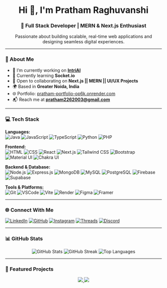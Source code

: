 <h1 align="center">Hi 👋, I'm Pratham Raghuvanshi</h1>
<h3 align="center">🚀 Full Stack Developer | MERN & Next.js Enthusiast</h3>

<p align="center">
  Passionate about building scalable, real-time web applications and designing seamless digital experiences.
</p>

---

### 📍 About Me

- 🔭 I’m currently working on **[IntriAI](https://github.com/Pratham22R/IntriAI)**
- 🌱 Currently learning **Socket.io**
- 🤝 Open to collaborating on **Next.js || MERN || UI/UX Projects**
- 🌍 Based in **Greater Noida, India**
- 🌐 Portfolio: [pratham-portfolio-op6k.onrender.com](https://pratham-portfolio-op6k.onrender.com)
- 📬 Reach me at **[pratham2262003@gmail.com](mailto:pratham2262003@gmail.com)**

---

### 💻 Tech Stack

**Languages:**  
![Java](https://img.shields.io/badge/Java-007396?style=flat-square&logo=java&logoColor=white)
![JavaScript](https://img.shields.io/badge/JavaScript-F7DF1E?style=flat-square&logo=javascript&logoColor=black)
![TypeScript](https://img.shields.io/badge/TypeScript-3178C6?style=flat-square&logo=typescript&logoColor=white)
![Python](https://img.shields.io/badge/Python-3776AB?style=flat-square&logo=python&logoColor=white)
![PHP](https://img.shields.io/badge/PHP-777BB4?style=flat-square&logo=php&logoColor=white)

**Frontend:**  
![HTML](https://img.shields.io/badge/HTML5-E34F26?style=flat-square&logo=html5&logoColor=white)
![CSS](https://img.shields.io/badge/CSS3-1572B6?style=flat-square&logo=css3&logoColor=white)
![React](https://img.shields.io/badge/React-61DAFB?style=flat-square&logo=react&logoColor=black)
![Next.js](https://img.shields.io/badge/Next.js-000?style=flat-square&logo=nextdotjs)
![Tailwind CSS](https://img.shields.io/badge/TailwindCSS-38B2AC?style=flat-square&logo=tailwind-css&logoColor=white)
![Bootstrap](https://img.shields.io/badge/Bootstrap-563D7C?style=flat-square&logo=bootstrap&logoColor=white)
![Material UI](https://img.shields.io/badge/MUI-007FFF?style=flat-square&logo=mui&logoColor=white)
![Chakra UI](https://img.shields.io/badge/Chakra%20UI-319795?style=flat-square&logo=chakraui&logoColor=white)

**Backend & Database:**  
![Node.js](https://img.shields.io/badge/Node.js-339933?style=flat-square&logo=node.js&logoColor=white)
![Express.js](https://img.shields.io/badge/Express-000000?style=flat-square&logo=express&logoColor=white)
![MongoDB](https://img.shields.io/badge/MongoDB-47A248?style=flat-square&logo=mongodb&logoColor=white)
![MySQL](https://img.shields.io/badge/MySQL-4479A1?style=flat-square&logo=mysql&logoColor=white)
![PostgreSQL](https://img.shields.io/badge/PostgreSQL-336791?style=flat-square&logo=postgresql&logoColor=white)
![Firebase](https://img.shields.io/badge/Firebase-FFCA28?style=flat-square&logo=firebase&logoColor=black)
![Supabase](https://img.shields.io/badge/Supabase-3ECF8E?style=flat-square&logo=supabase&logoColor=white)

**Tools & Platforms:**  
![Git](https://img.shields.io/badge/Git-F05032?style=flat-square&logo=git&logoColor=white)
![VSCode](https://img.shields.io/badge/VS%20Code-007ACC?style=flat-square&logo=visual-studio-code&logoColor=white)
![Vite](https://img.shields.io/badge/Vite-646CFF?style=flat-square&logo=vite&logoColor=white)
![Render](https://img.shields.io/badge/Render-46E3B7?style=flat-square&logo=render&logoColor=black)
![Figma](https://img.shields.io/badge/Figma-F24E1E?style=flat-square&logo=figma&logoColor=white)
![Framer](https://img.shields.io/badge/Framer-0055FF?style=flat-square&logo=framer&logoColor=white)

---

### 🌐 Connect With Me

[![LinkedIn](https://img.shields.io/badge/LinkedIn-0A66C2?style=flat-square&logo=linkedin&logoColor=white)](https://linkedin.com/in/pratham-raghuvanshi-9b782127b)
[![GitHub](https://img.shields.io/badge/GitHub-181717?style=flat-square&logo=github&logoColor=white)](https://github.com/Pratham22R)
[![Instagram](https://img.shields.io/badge/Instagram-E4405F?style=flat-square&logo=instagram&logoColor=white)](https://instagram.com/pratham_22_raghuvanshi)
[![Threads](https://img.shields.io/badge/Threads-000000?style=flat-square&logo=threads&logoColor=white)](https://www.threads.net/@pratham_22_raghuvanshi)
[![Discord](https://img.shields.io/badge/Discord-5865F2?style=flat-square&logo=discord&logoColor=white)](https://discord.com/users/pratham226)

---

### 📊 GitHub Stats

<p align="center">
  <img src="https://github-readme-stats.vercel.app/api?username=Pratham22R&show_icons=true&theme=radical&hide_border=true" alt="GitHub Stats" />
  <img src="https://github-readme-streak-stats.herokuapp.com/?user=Pratham22R&theme=radical&hide_border=true" alt="GitHub Streak" />
  <img src="https://github-readme-stats.vercel.app/api/top-langs/?username=Pratham22R&layout=compact&theme=radical&hide_border=true" alt="Top Languages" />
</p>

---

### 📌 Featured Projects

<p align="center">
  <a href="https://github.com/Pratham22R/wanderlust_website">
    <img src="https://github-readme-stats.vercel.app/api/pin/?username=Pratham22R&repo=wanderlust_website&theme=radical&hide_border=true" />
  </a>
  <a href="https://github.com/Pratham22R/IntriAI">
    <img src="https://github-readme-stats.vercel.app/api/pin/?username=Pratham22R&repo=IntriAI&theme=radical&hide_border=true" />
  </a>
</p>
